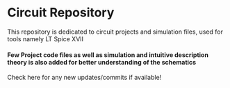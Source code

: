 # Circuit Repository
This repository is dedicated to circuit projects and simulation files, used for tools namely LT Spice XVII
#### Few Project code files as well as simulation and intuitive description theory is also added for better understanding of the schematics

Check here for any new updates/commits if available!
